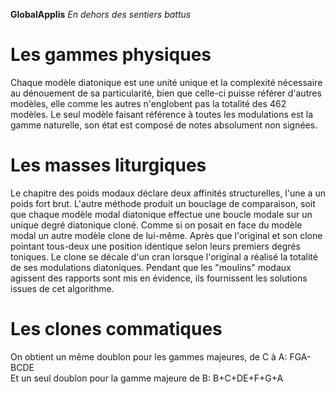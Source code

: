 **GlobalApplis** _En dehors des sentiers battus_
# Les gammes physiques
Chaque modèle diatonique est une unité unique et la complexité nécessaire au dénouement de sa particularité, bien que celle-ci puisse référer d'autres modèles, elle comme les autres n'englobent pas la totalité des 462 modèles. Le seul modèle faisant référence à toutes les modulations est la gamme naturelle, son état est composé de notes absolument non signées.

# Les masses liturgiques
Le chapitre des poids modaux déclare deux affinités structurelles, l'une a un poids fort brut. L'autre méthode produit un bouclage de comparaison, soit que chaque modèle modal diatonique effectue une boucle modale sur un unique degré diatonique cloné. Comme si on posait en face du modèle modal un autre modèle clone de lui-même. Après que l'original et son clone pointant tous-deux une position identique selon leurs premiers degrés toniques. Le clone se décale d'un cran lorsque l'original a réalisé la totalité de ses modulations diatoniques. Pendant que les "moulins" modaux agissent des rapports sont mis en évidence, ils fournissent les solutions issues de cet algorithme.

# Les clones commatiques
On obtient un même doublon pour les gammes majeures, de C à A: FGA-BCDE<br>
Et un seul doublon pour la gamme majeure de B: B+C+DE+F+G+A